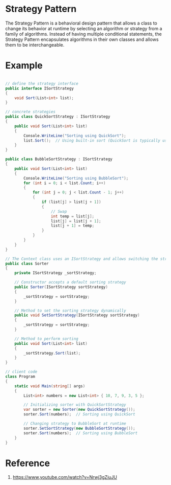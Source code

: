 # Strategy Pattern
The Strategy Pattern is a behavioral design pattern that allows a class to change its behavior at runtime by selecting an algorithm or strategy from a family of algorithms. Instead of having multiple conditional statements, the Strategy Pattern encapsulates algorithms in their own classes and allows them to be interchangeable.

# Example
```csharp

// define the strategy interface
public interface ISortStrategy
{
    void Sort(List<int> list);
}

// concrete strategies
public class QuickSortStrategy : ISortStrategy
{
    public void Sort(List<int> list)
    {
        Console.WriteLine("Sorting using QuickSort");
        list.Sort();  // Using built-in sort (QuickSort is typically used)
    }
}

public class BubbleSortStrategy : ISortStrategy
{
    public void Sort(List<int> list)
    {
        Console.WriteLine("Sorting using BubbleSort");
        for (int i = 0; i < list.Count; i++)
        {
            for (int j = 0; j < list.Count - 1; j++)
            {
                if (list[j] > list[j + 1])
                {
                    // Swap
                    int temp = list[j];
                    list[j] = list[j + 1];
                    list[j + 1] = temp;
                }
            }
        }
    }
}

// The Context class uses an ISortStrategy and allows switching the strategy at runtime.
public class Sorter
{
    private ISortStrategy _sortStrategy;

    // Constructor accepts a default sorting strategy
    public Sorter(ISortStrategy sortStrategy)
    {
        _sortStrategy = sortStrategy;
    }

    // Method to set the sorting strategy dynamically
    public void SetSortStrategy(ISortStrategy sortStrategy)
    {
        _sortStrategy = sortStrategy;
    }

    // Method to perform sorting
    public void Sort(List<int> list)
    {
        _sortStrategy.Sort(list);
    }
}

// client code
class Program
{
    static void Main(string[] args)
    {
        List<int> numbers = new List<int> { 10, 7, 9, 3, 5 };

        // Initializing sorter with QuickSortStrategy
        var sorter = new Sorter(new QuickSortStrategy());
        sorter.Sort(numbers);  // Sorting using QuickSort

        // Changing strategy to BubbleSort at runtime
        sorter.SetSortStrategy(new BubbleSortStrategy());
        sorter.Sort(numbers);  // Sorting using BubbleSort
    }
}


```

# Reference
1. https://www.youtube.com/watch?v=Nrwj3gZiuJU